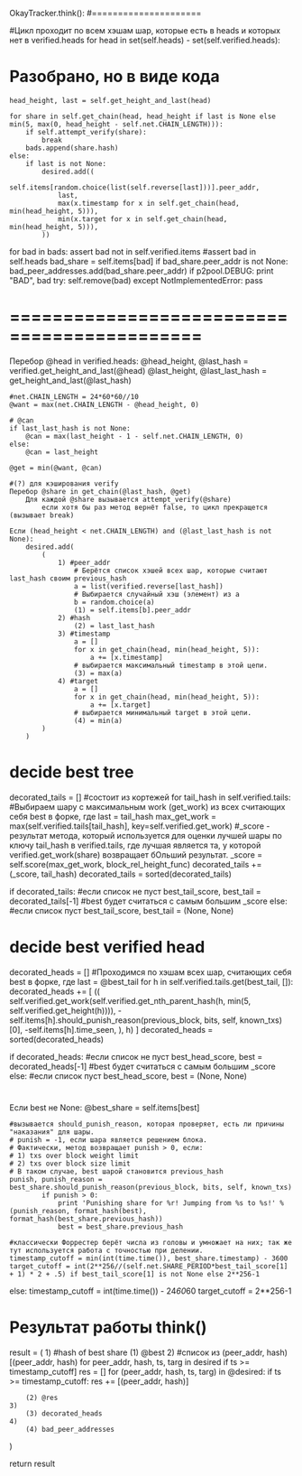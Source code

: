 OkayTracker.think():
#=====================

#Цикл проходит по всем хэшам шар, которые есть в heads и которых нет в verified.heads
for head in set(self.heads) - set(self.verified.heads):

# Разобрано, но в виде кода
    head_height, last = self.get_height_and_last(head)
    
    for share in self.get_chain(head, head_height if last is None else min(5, max(0, head_height - self.net.CHAIN_LENGTH))):
        if self.attempt_verify(share):
            break
        bads.append(share.hash)
    else:
        if last is not None:
            desired.add((
                self.items[random.choice(list(self.reverse[last]))].peer_addr,
                last,
                max(x.timestamp for x in self.get_chain(head, min(head_height, 5))),
                min(x.target for x in self.get_chain(head, min(head_height, 5))),
            ))
for bad in bads:
    assert bad not in self.verified.items
    #assert bad in self.heads
    bad_share = self.items[bad]
    if bad_share.peer_addr is not None:
        bad_peer_addresses.add(bad_share.peer_addr)
    if p2pool.DEBUG:
        print "BAD", bad
    try:
        self.remove(bad)
    except NotImplementedError:
        pass
# ============================================

Перебор @head in verified.heads:
    @head_height, @last_hash = verified.get_height_and_last(@head)
    @last_height, @last_last_hash = get_height_and_last(@last_hash)

    #net.CHAIN_LENGTH = 24*60*60//10
    @want = max(net.CHAIN_LENGTH - @head_height, 0)
    
    # @can
    if last_last_hash is not None:
        @can = max(last_height - 1 - self.net.CHAIN_LENGTH, 0)
    else:
        @can = last_height

    @get = min(@want, @can)

    #(?) для кэширования verify
    Перебор @share in get_chain(@last_hash, @get)
        Для каждой @share вызывается attempt_verify(@share)
            если хотя бы раз метод вернёт false, то цикл прекращется (вызывает break)
    
    Если (head_height < net.CHAIN_LENGTH) and (@last_last_hash is not None):
        desired.add(
            (
                1) #peer_addr
                    # Берётся список хэшей всех шар, которые считают last_hash своим previous_hash
                    a = list(verified.reverse[last_hash])
                    # Выбирается случайный хэш (элемент) из a
                    b = random.choice(a)
                    (1) = self.items[b].peer_addr
                2) #hash
                    (2) = last_last_hash
                3) #timestamp
                    a = []
                    for x in get_chain(head, min(head_height, 5)):
                        a += [x.timestamp]
                    # выбирается максимальный timestamp в этой цепи.
                    (3) = max(a)
                4) #target
                    a = []
                    for x in get_chain(head, min(head_height, 5)):
                        a += [x.target]
                    # выбирается минимальный target в этой цепи.
                    (4) = min(a)
            )
        )
    
# decide best tree
decorated_tails = [] #состоит из кортежей
for tail_hash in self.verified.tails:
    #Выбираем шару с максимальным work (get_work) из всех считающих себя best в форке, где last = tail_hash
    max_get_work = max(self.verified.tails[tail_hash], key=self.verified.get_work)
    #_score - результат метода, который используется для оценки лучшей шары по ключу tail_hash в verified.tails, где лучшая является та, у которой verified.get_work(share) возвращает бОльший результат.
    _score = self.score(max_get_work, block_rel_height_func)
    decorated_tails += (_score, tail_hash)
decorated_tails = sorted(decorated_tails)
    
if decorated_tails: #если список не пуст
    best_tail_score, best_tail = decorated_tails[-1] #best будет считаться с самым большим _score
else: #если список пуст
    best_tail_score, best_tail = (None, None)

# decide best verified head
decorated_heads = []
#Проходимся по хэшам всех шар, считающих себя best в форке, где last = @best_tail
for h in self.verified.tails.get(best_tail, []):
    decorated_heads += [
        ((
        self.verified.get_work(self.verified.get_nth_parent_hash(h, min(5, self.verified.get_height(h)))),
        -self.items[h].should_punish_reason(previous_block, bits, self, known_txs)[0],
        -self.items[h].time_seen,
    ), h)
    ]
decorated_heads = sorted(decorated_heads)

if decorated_heads: #если список не пуст
    best_head_score, best = decorated_heads[-1] #best будет считаться с самым большим _score
else: #если список пуст
    best_head_score, best = (None, None)

#
Если best не None:
    @best_share = self.items[best]

    #вызывается should_punish_reason, которая проверяет, есть ли причины "наказания" для шары.
    # punish = -1, если шара является решением блока.
    # Фактически, метод возвращает punish > 0, если:
    # 1) txs over block weight limit
    # 2) txs over block size limit
    # В таком случае, best шарой становится previous_hash
    punish, punish_reason = best_share.should_punish_reason(previous_block, bits, self, known_txs)
            if punish > 0:
                print 'Punishing share for %r! Jumping from %s to %s!' % (punish_reason, format_hash(best), format_hash(best_share.previous_hash))
                best = best_share.previous_hash

    #классически Форрестер берёт числа из головы и умножает на них; так же тут используется работа с точностью при делении.
    timestamp_cutoff = min(int(time.time()), best_share.timestamp) - 3600
    target_cutoff = int(2**256//(self.net.SHARE_PERIOD*best_tail_score[1] + 1) * 2 + .5) if best_tail_score[1] is not None else 2**256-1
else:
    timestamp_cutoff = int(time.time()) - 24*60*60
    target_cutoff = 2**256-1


# Результат работы think()

result = (
    1) #hash of best share
        (1) @best
    2) #список из (peer_addr, hash)
        [(peer_addr, hash) for peer_addr, hash, ts, targ in desired if ts >= timestamp_cutoff]
        res = []
        for (peer_addr, hash, ts, targ) in @desired:
            if ts >= timestamp_cutoff:
                res += [(peer_addr, hash)]

        (2) @res
    3) 
        (3) decorated_heads
    4) 
        (4) bad_peer_addresses
)

return result
